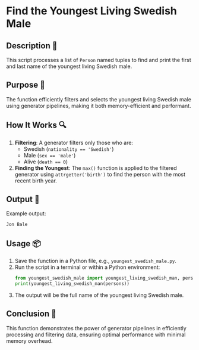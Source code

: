 # Find the Youngest Living Swedish Male

## Description 📝

This script processes a list of `Person` named tuples to find and print the first and last name of the youngest living Swedish male.

## Purpose 🎯

The function efficiently filters and selects the youngest living Swedish male using generator pipelines, making it both memory-efficient and performant.

## How It Works 🔍

1. **Filtering**: A generator filters only those who are:
    - Swedish (`nationality == 'Swedish'`)
    - Male (`sex == 'male'`)
    - Alive (`death == 0`)
2. **Finding the Youngest**: The `max()` function is applied to the filtered generator using `attrgetter('birth')` to find the person with the most recent birth year.

## Output 📜

Example output:

```shell
Jon Bale
```

## Usage 📦

1. Save the function in a Python file, e.g., `youngest_swedish_male.py`.
2. Run the script in a terminal or within a Python environment:
    ```python
    from youngest_swedish_male import youngest_living_swedish_man, persons
    print(youngest_living_swedish_man(persons))
    ```
3. The output will be the full name of the youngest living Swedish male.

## Conclusion 🚀

This function demonstrates the power of generator pipelines in efficiently processing and filtering data, ensuring optimal performance with minimal memory overhead.
